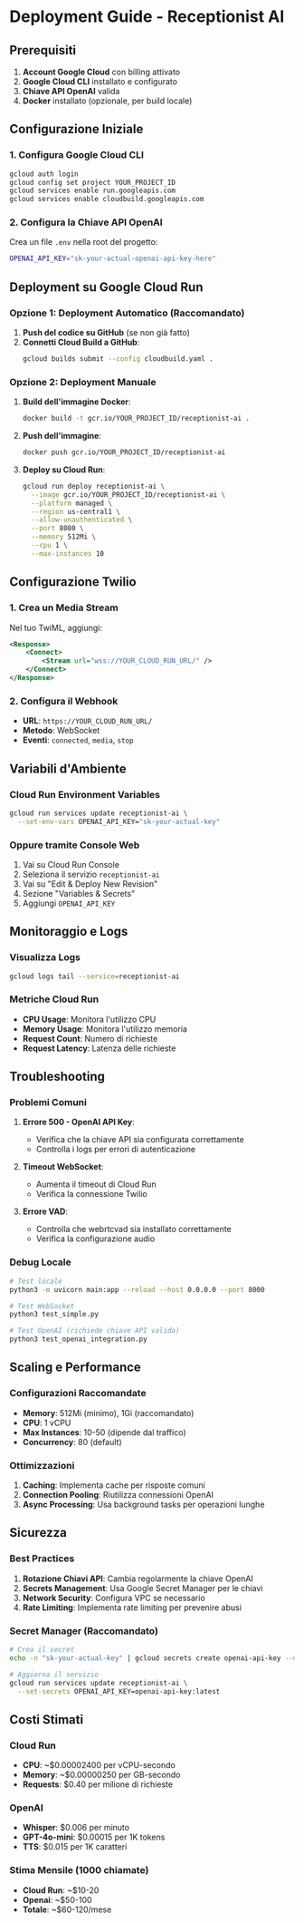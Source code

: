 # Deployment Guide - Receptionist AI

## Prerequisiti

1. **Account Google Cloud** con billing attivato
2. **Google Cloud CLI** installato e configurato
3. **Chiave API OpenAI** valida
4. **Docker** installato (opzionale, per build locale)

## Configurazione Iniziale

### 1. Configura Google Cloud CLI
```bash
gcloud auth login
gcloud config set project YOUR_PROJECT_ID
gcloud services enable run.googleapis.com
gcloud services enable cloudbuild.googleapis.com
```

### 2. Configura la Chiave API OpenAI
Crea un file `.env` nella root del progetto:
```bash
OPENAI_API_KEY="sk-your-actual-openai-api-key-here"
```

## Deployment su Google Cloud Run

### Opzione 1: Deployment Automatico (Raccomandato)

1. **Push del codice su GitHub** (se non già fatto)
2. **Connetti Cloud Build a GitHub**:
   ```bash
   gcloud builds submit --config cloudbuild.yaml .
   ```

### Opzione 2: Deployment Manuale

1. **Build dell'immagine Docker**:
   ```bash
   docker build -t gcr.io/YOUR_PROJECT_ID/receptionist-ai .
   ```

2. **Push dell'immagine**:
   ```bash
   docker push gcr.io/YOUR_PROJECT_ID/receptionist-ai
   ```

3. **Deploy su Cloud Run**:
   ```bash
   gcloud run deploy receptionist-ai \
     --image gcr.io/YOUR_PROJECT_ID/receptionist-ai \
     --platform managed \
     --region us-central1 \
     --allow-unauthenticated \
     --port 8080 \
     --memory 512Mi \
     --cpu 1 \
     --max-instances 10
   ```

## Configurazione Twilio

### 1. Crea un Media Stream
Nel tuo TwiML, aggiungi:
```xml
<Response>
    <Connect>
        <Stream url="wss://YOUR_CLOUD_RUN_URL/" />
    </Connect>
</Response>
```

### 2. Configura il Webhook
- **URL**: `https://YOUR_CLOUD_RUN_URL/`
- **Metodo**: WebSocket
- **Eventi**: `connected`, `media`, `stop`

## Variabili d'Ambiente

### Cloud Run Environment Variables
```bash
gcloud run services update receptionist-ai \
  --set-env-vars OPENAI_API_KEY="sk-your-actual-key"
```

### Oppure tramite Console Web
1. Vai su Cloud Run Console
2. Seleziona il servizio `receptionist-ai`
3. Vai su "Edit & Deploy New Revision"
4. Sezione "Variables & Secrets"
5. Aggiungi `OPENAI_API_KEY`

## Monitoraggio e Logs

### Visualizza Logs
```bash
gcloud logs tail --service=receptionist-ai
```

### Metriche Cloud Run
- **CPU Usage**: Monitora l'utilizzo CPU
- **Memory Usage**: Monitora l'utilizzo memoria
- **Request Count**: Numero di richieste
- **Request Latency**: Latenza delle richieste

## Troubleshooting

### Problemi Comuni

1. **Errore 500 - OpenAI API Key**:
   - Verifica che la chiave API sia configurata correttamente
   - Controlla i logs per errori di autenticazione

2. **Timeout WebSocket**:
   - Aumenta il timeout di Cloud Run
   - Verifica la connessione Twilio

3. **Errore VAD**:
   - Controlla che webrtcvad sia installato correttamente
   - Verifica la configurazione audio

### Debug Locale
```bash
# Test locale
python3 -m uvicorn main:app --reload --host 0.0.0.0 --port 8000

# Test WebSocket
python3 test_simple.py

# Test OpenAI (richiede chiave API valida)
python3 test_openai_integration.py
```

## Scaling e Performance

### Configurazioni Raccomandate
- **Memory**: 512Mi (minimo), 1Gi (raccomandato)
- **CPU**: 1 vCPU
- **Max Instances**: 10-50 (dipende dal traffico)
- **Concurrency**: 80 (default)

### Ottimizzazioni
1. **Caching**: Implementa cache per risposte comuni
2. **Connection Pooling**: Riutilizza connessioni OpenAI
3. **Async Processing**: Usa background tasks per operazioni lunghe

## Sicurezza

### Best Practices
1. **Rotazione Chiavi API**: Cambia regolarmente la chiave OpenAI
2. **Secrets Management**: Usa Google Secret Manager per le chiavi
3. **Network Security**: Configura VPC se necessario
4. **Rate Limiting**: Implementa rate limiting per prevenire abusi

### Secret Manager (Raccomandato)
```bash
# Crea il secret
echo -n "sk-your-actual-key" | gcloud secrets create openai-api-key --data-file=-

# Aggiorna il servizio
gcloud run services update receptionist-ai \
  --set-secrets OPENAI_API_KEY=openai-api-key:latest
```

## Costi Stimati

### Cloud Run
- **CPU**: ~$0.00002400 per vCPU-secondo
- **Memory**: ~$0.00000250 per GB-secondo
- **Requests**: $0.40 per milione di richieste

### OpenAI
- **Whisper**: $0.006 per minuto
- **GPT-4o-mini**: $0.00015 per 1K tokens
- **TTS**: $0.015 per 1K caratteri

### Stima Mensile (1000 chiamate)
- **Cloud Run**: ~$10-20
- **Openai**: ~$50-100
- **Totale**: ~$60-120/mese
